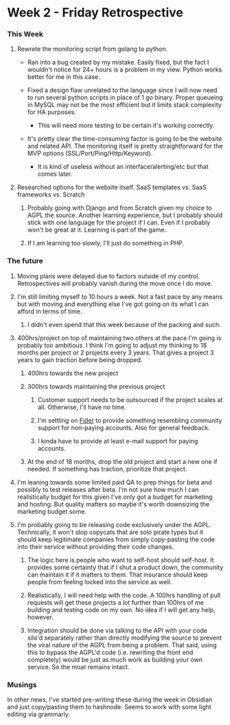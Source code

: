 # Week 2 - Friday Retrospective

### This Week

1. Rewrote the monitoring script from golang to python.
    
    * Ran into a bug created by my mistake. Easily fixed, but the fact I wouldn't notice for 24+ hours is a problem in my view. Python works better for me in this case.
        
    * Fixed a design flaw unrelated to the language since I will now need to run several python scripts in place of 1 go binary. Proper queueing in MySQL may not be the most efficient but it limits stack complexity for HA purposes.
        
        * This will need more testing to be certain it's working correctly.
            
    * It's pretty clear the time-consuming factor is going to be the website and related API. The monitoring itself is pretty straightforward for the MVP options (SSL/Port/Ping/Http/Keyword).
        
        * It is kind of useless without an interface/alerting/etc but that comes later.
            
2. Researched options for the website itself. SaaS templates vs. SaaS frameworks vs. Scratch
    
    1. Probably going with Django and from Scratch given my choice to AGPL the source. Another learning experience, but I probably should stick with one language for the project if I can. Even if I probably won't be great at it. Learning is part of the game.
        
    2. If I am learning too slowly, I'll just do something in PHP.
        

### The future

1. Moving plans were delayed due to factors outside of my control. Retrospectives will probably vanish during the move once I do move.
    
2. I'm still limiting myself to 10 hours a week. Not a fast pace by any means but with moving and everything else I've got going on its what I can afford in terms of time.
    
    1. I didn't even spend that this week because of the packing and such.
        
3. 400hrs/project on top of maintaining two others at the pace I'm going is probably too ambitious. I think I'm going to adjust my thinking to 18 months per project or 2 projects every 3 years. That gives a project 3 years to gain traction before being dropped.
    
    1. 400hrs towards the new project
        
    2. 300hrs towards maintaining the previous project
        
        1. Customer support needs to be outsourced if the project scales at all. Otherwise, I'll have no time.
            
        2. I'm settling on [Fider](https://github.com/getfider/fider) to provide something resembling community support for non-paying accounts. Also for general feedback.
            
        3. I kinda have to provide at least e-mail support for paying accounts.
            
    3. At the end of 18 months, drop the old project and start a new one if needed. If something has traction, prioritize that project.
        
4. I'm leaning towards some limited paid QA to prep things for beta and possibly to test releases after beta. I'm not sure how much I can realistically budget for this given I've only got a budget for marketing and hosting. But quality matters so maybe it's worth downsizing the marketing budget some.
    
5. I'm probably going to be releasing code exclusively under the AGPL. Technically, it won't stop copycats that are solo pirate types but it should keep legitimate companies from simply copy-pasting the code into their service without providing their code changes.
    
    1. The logic here is people who want to self-host should self-host. It provides some certainty that if I shut a product down, the community can maintain it if it matters to them. That insurance should keep people from feeling locked into the service as well.
        
    2. Realistically, I will need help with the code. A 100hrs handling of pull requests will get these projects a lot further than 100hrs of me building and testing code on my own. No idea if I will get any help, however.
        
    3. Integration should be done via talking to the API with your code silo'd separately rather than directly modifying the source to prevent the viral nature of the AGPL from being a problem. That said, using this to bypass the AGPL'd code (i.e. rewriting the front end completely) would be just as much work as building your own service. So the moat remains intact.
        

### Musings

In other news, I've started pre-writing these during the week in Obsidian and just copy/pasting them to hashnode. Seems to work with some light editing via grammarly.